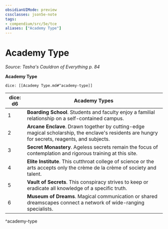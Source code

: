 ```yaml
---
obsidianUIMode: preview
cssclasses: json5e-note
tags:
- compendium/src/5e/tce
aliases: ["Academy Type"]
---
```

# Academy Type
*Source: Tasha's Cauldron of Everything p. 84* 

**Academy Type**

`dice: [[Academy Type.md#^academy-type]]`

| dice: d6 | Academy Types |
|----------|---------------|
| 1 | **Boarding School**. Students and faculty enjoy a familial relationship on a self-contained campus. |
| 2 | **Arcane Enclave**. Drawn together by cutting-edge magical scholarship, the enclave's residents are hungry for secrets, reagents, and subjects. |
| 3 | **Secret Monastery**. Ageless secrets remain the focus of contemplation and rigorous training at this site. |
| 4 | **Elite Institute**. This cutthroat college of science or the arts accepts only the crème de la crème of society and talent. |
| 5 | **Vault of Secrets**. This conspiracy strives to keep or eradicate all knowledge of a specific truth. |
| 6 | **Museum of Dreams**. Magical communication or shared dreamscapes connect a network of wide-ranging specialists. |
^academy-type